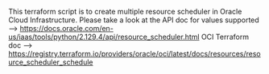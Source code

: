 This terraform script is to create multiple resource scheduler in Oracle Cloud Infrastructure.
Please take a look at the API doc for values supported --> https://docs.oracle.com/en-us/iaas/tools/python/2.129.4/api/resource_scheduler.html
OCI Terraform doc --> https://registry.terraform.io/providers/oracle/oci/latest/docs/resources/resource_scheduler_schedule
